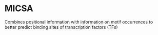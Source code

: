 # MICSA

Combines positional information with information on motif occurrences to better predict binding sites of transcription factors (TFs)
